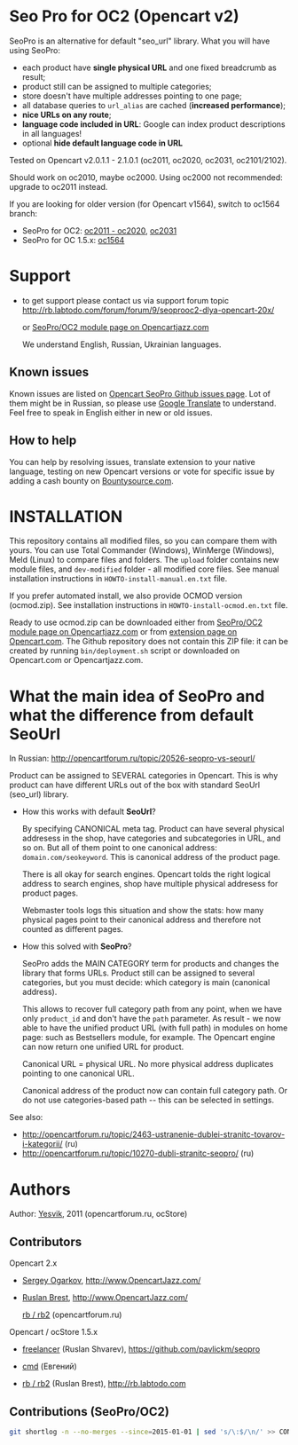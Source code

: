 # Seo Pro for OC2 (Opencart v2)

SeoPro is an alternative for default "seo_url" library.
What you will have using SeoPro:

* each product have **single physical URL** and one fixed breadcrumb as result;
* product still can be assigned to multiple categories;
* store doesn't have multiple addresses pointing to one page;
* all database queries to `url_alias` are cached (**increased performance**);
* **nice URLs on any route**;
* **language code included in URL**: Google can index product descriptions in
    all languages!
* optional **hide default language code in URL**

Tested on Opencart v2.0.1.1 - 2.1.0.1 (oc2011, oc2020, oc2031, oc2101/2102).

Should work on oc2010, maybe oc2000. Using oc2000 not recommended: upgrade to oc2011 instead.

If you are looking for older version (for Opencart v1564), switch to oc1564 branch:

* SeoPro for OC2: [oc2011 - oc2020](https://github.com/rb2/opencart-seopro/tree/oc2011), [oc2031](https://github.com/rb2/opencart-seopro/tree/oc2031)
* SeoPro for OC 1.5.x: [oc1564](https://github.com/rb2/opencart-seopro/tree/oc1564)

# Support

*   to get support please contact us via support forum topic
    <http://rb.labtodo.com/forum/forum/9/seoprooc2-dlya-opencart-20x/>

    or [SeoPro/OC2 module page on Opencartjazz.com][ocj-seopro2]

    We understand English, Russian, Ukrainian languages.

## Known issues

Known issues are listed on [Opencart SeoPro Github issues page][gh_issues].
Lot of them might be in Russian, so please use [Google Translate][gt] to understand.
Feel free to speak in English either in new or old issues.

## How to help

You can help by resolving issues, translate extension to your native language,
testing on new Opencart versions
or vote for specific issue by adding a cash bounty on [Bountysource.com][bountysrc].

[gh_issues]: https://github.com/rb2/opencart-seopro/issues
[gt]: https://translate.google.com/?hl=en&sl=ru&tl=en
[bountysrc]: https://www.bountysource.com/trackers/2506933-rb2-opencart-seopro

# INSTALLATION

This repository contains all modified files, so you can compare them with yours.
You can use Total Commander (Windows), WinMerge (Windows), Meld (Linux) to
compare files and folders. The `upload` folder contains new module files, and
`dev-modified` folder - all modified core files.
See manual installation instructions in `HOWTO-install-manual.en.txt` file.

If you prefer automated install, we also provide OCMOD version (ocmod.zip).
See installation instructions in `HOWTO-install-ocmod.en.txt` file.

Ready to use ocmod.zip can be downloaded either from
[SeoPro/OC2 module page on Opencartjazz.com][ocj-seopro2] or from
[extension page on Opencart.com][oc-seopro2]. The Github repository does not
contain this ZIP file: it can be created by running `bin/deployment.sh`
script or downloaded on Opencart.com or Opencartjazz.com.


[ocj-seopro2]: http://www.opencartjazz.com/en/opencart-module/seo/ocj-seopro-oc2
[oc-seopro2]: http://www.opencart.com/index.php?route=extension/extension/info&extension_id=20735


# What the main idea of SeoPro and what the difference from default SeoUrl

In Russian: <http://opencartforum.ru/topic/20526-seopro-vs-seourl/>

Product can be assigned to SEVERAL categories in Opencart. This is why product
can have different URLs out of the box with standard SeoUrl (seo_url) library.

*   How this works with default **SeoUrl**?

    By specifying CANONICAL meta tag. Product can have several physical
    addresess in the shop, have categories and subcategories in URL, and so on.
    But all of them point to one canonical address: `domain.com/seokeyword`.
    This is canonical address of the product page.

    There is all okay for search engines. Opencart tolds the right logical
    address to search engines, shop have multiple physical addresess for product
    pages.

    Webmaster tools logs this situation and show the stats: how many physical
    pages point to their canonical address and therefore not counted as
    different pages.

*  How this solved with **SeoPro**?

    SeoPro adds the MAIN CATEGORY term for products and changes the library that
    forms URLs. Product still can be assigned to several categories, but you
    must decide: which category is main (canonical address).

    This allows to recover full category path from any point, when we have only
    `product_id` and don't have the `path` parameter. As result - we now able to
    have the unified product URL (with full path) in modules on home page: such
    as Bestsellers module, for example. The Opencart engine can now return one
    unified URL for product.

    Canonical URL = physical URL. No more physical address duplicates pointing
    to one canonical URL.

    Canonical address of the product now can contain full category path. Or do
    not use categories-based path -- this can be selected in settings.

See also:

* <http://opencartforum.ru/topic/2463-ustranenie-dublei-stranitc-tovarov-i-kategorii/> (ru)
* <http://opencartforum.ru/topic/10270-dubli-stranitc-seopro/> (ru)




# Authors

Author: [Yesvik](http://opencartforum.ru/user/6876-yesvik/), 2011
(opencartforum.ru, ocStore)

## Contributors

Opencart 2.x

*   [Sergey Ogarkov](https://github.com/ose1955/), <http://www.OpencartJazz.com/>

*   [Ruslan Brest](http://rb.labtodo.com), <http://www.OpencartJazz.com/>

    [rb / rb2](https://opencartforum.com/user/10112-rb2/) (opencartforum.ru)



Opencart / ocStore 1.5.x

*   [freelancer](https://opencartforum.com/user/12381-freelancer/)
    (Ruslan Shvarev), <https://github.com/pavlickm/seopro>

*   [cmd](https://opencartforum.com/user/20535-cmd/)
    (Евгений)

*   [rb / rb2](https://opencartforum.com/user/10112-rb2/)
    (Ruslan Brest), <http://rb.labtodo.com>

## Contributions (SeoPro/OC2)

````sh
git shortlog -n --no-merges --since=2015-01-01 | sed 's/\:$/\n/' >> CONTRIBUTORS.md
````
